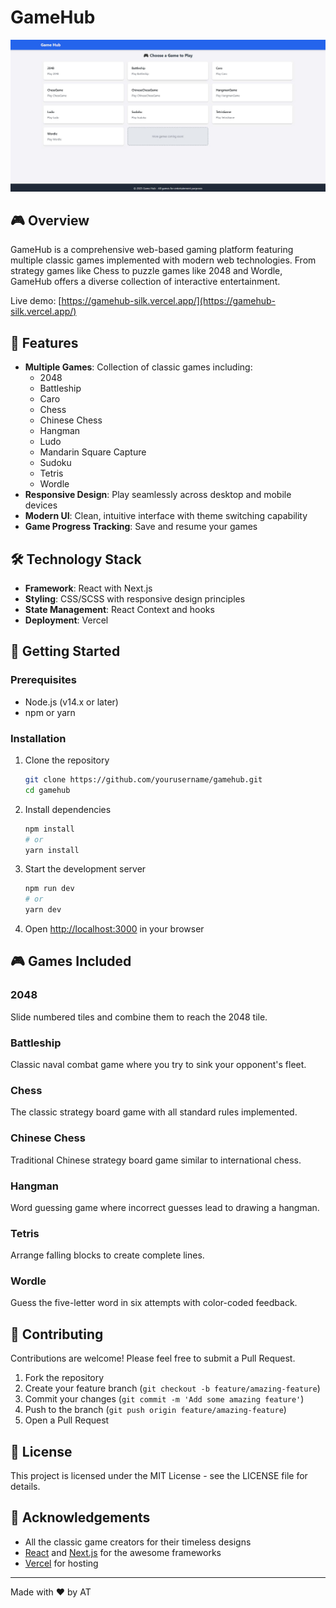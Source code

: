 # GameHub

![GameHub Logo](webgame_ui/public/homescreen.jpg)

## 🎮 Overview

GameHub is a comprehensive web-based gaming platform featuring multiple classic games implemented with modern web technologies. From strategy games like Chess to puzzle games like 2048 and Wordle, GameHub offers a diverse collection of interactive entertainment.

Live demo: [https://gamehub-silk.vercel.app/](https://gamehub-silk.vercel.app/)

## 🎯 Features

-   **Multiple Games**: Collection of classic games including:
    -   2048
    -   Battleship
    -   Caro
    -   Chess
    -   Chinese Chess
    -   Hangman
    -   Ludo
    -   Mandarin Square Capture
    -   Sudoku
    -   Tetris
    -   Wordle
-   **Responsive Design**: Play seamlessly across desktop and mobile devices
-   **Modern UI**: Clean, intuitive interface with theme switching capability
-   **Game Progress Tracking**: Save and resume your games

## 🛠️ Technology Stack

-   **Framework**: React with Next.js
-   **Styling**: CSS/SCSS with responsive design principles
-   **State Management**: React Context and hooks
-   **Deployment**: Vercel

## 🚀 Getting Started

### Prerequisites

-   Node.js (v14.x or later)
-   npm or yarn

### Installation

1. Clone the repository

    ```bash
    git clone https://github.com/yourusername/gamehub.git
    cd gamehub
    ```

2. Install dependencies

    ```bash
    npm install
    # or
    yarn install
    ```

3. Start the development server

    ```bash
    npm run dev
    # or
    yarn dev
    ```

4. Open [http://localhost:3000](http://localhost:3000) in your browser

## 🎮 Games Included

### 2048

Slide numbered tiles and combine them to reach the 2048 tile.

### Battleship

Classic naval combat game where you try to sink your opponent's fleet.

### Chess

The classic strategy board game with all standard rules implemented.

### Chinese Chess

Traditional Chinese strategy board game similar to international chess.

### Hangman

Word guessing game where incorrect guesses lead to drawing a hangman.

### Tetris

Arrange falling blocks to create complete lines.

### Wordle

Guess the five-letter word in six attempts with color-coded feedback.

## 🤝 Contributing

Contributions are welcome! Please feel free to submit a Pull Request.

1. Fork the repository
2. Create your feature branch (`git checkout -b feature/amazing-feature`)
3. Commit your changes (`git commit -m 'Add some amazing feature'`)
4. Push to the branch (`git push origin feature/amazing-feature`)
5. Open a Pull Request

## 📝 License

This project is licensed under the MIT License - see the LICENSE file for details.

## 👏 Acknowledgements

-   All the classic game creators for their timeless designs
-   [React](https://reactjs.org/) and [Next.js](https://nextjs.org/) for the awesome frameworks
-   [Vercel](https://vercel.com/) for hosting

---

Made with ❤️ by AT
